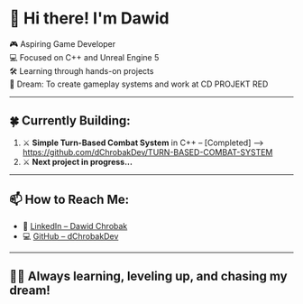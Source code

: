 # 👋 Hi there! I'm Dawid

🎮 Aspiring Game Developer  
💻 Focused on C++ and Unreal Engine 5  
🛠️ Learning through hands-on projects  
🎯 Dream: To create gameplay systems and work at CD PROJEKT RED  

---

## 🍀 Currently Building:

1. ⚔️ **Simple Turn-Based Combat System** in C++ – [Completed]  --> https://github.com/dChrobakDev/TURN-BASED-COMBAT-SYSTEM
2. ⚔️ **Next project in progress...**  

---

## 📫 How to Reach Me:

- 🔗 [LinkedIn – Dawid Chrobak](https://www.linkedin.com/in/dawid-chrobak-9511a0373/)  
- 💻 [GitHub – dChrobakDev](https://github.com/dChrobakDev)

---

## 👨‍🎓 Always learning, leveling up, and chasing my dream!
